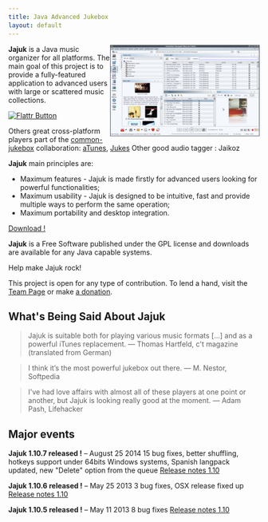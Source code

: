 ```yaml
---
title: Java Advanced Jukebox
layout: default
---
```


<img src="/images/jajuk_screenshot.png" style="width:300px; float:right" title="Jajuk screenshot" alt="Jajuk_screenshot"/>

**Jajuk** is a Java music organizer for all platforms. The main goal of this project is to provide a fully-featured application to advanced users with large or scattered music collections.

[![Flattr Button](http://api.flattr.com/button/button-static-50x60.png "Flattr This!")](http://flattr.com/thing/88017/Jajuk-advanced-jukebox "Flattr donation to Jajuk project")

Others great cross-platform players part of the [common-jukebox](http://www.assembla.com/wiki/show/common-jukebox) collaboration: [aTunes](http://atunes.org/), [Jukes](http://melloware.com/products/jukes/index.html) Other good audio tagger : Jaikoz

**Jajuk** main principles are:

-    Maximum features - Jajuk is made firstly for advanced users looking for powerful functionalities;
-    Maximum usability - Jajuk is designed to be intuitive, fast and provide multiple ways to perform the same operation;
-    Maximum portability and desktop integration. 

<script type="text/javascript">
    google_ad_client = "ca-pub-8198721431533387";
    google_ad_slot = "7195218542";
    google_ad_width = 728;
    google_ad_height = 90;
</script>
<!-- jajuk-horiz -->
<script type="text/javascript"
src="//pagead2.googlesyndication.com/pagead/show_ads.js">
</script>

<p class="download">
<a href="download.html">Download !</a>
</p>

**Jajuk** is a Free Software published under the GPL license and downloads are available for any Java capable systems.

Help make Jajuk rock!

This project is open for any type of contribution. To lend a hand, visit the [Team Page](/jajuk_team.html) or make [a donation](/jajuk_team.html#donation). 


What's Being Said About Jajuk
-----------------------------

> Jajuk is suitable both for playing various music formats [...] and as a powerful iTunes replacement.
— Thomas Hartfeld, c't magazine (translated from German)

> I think it’s the most powerful jukebox out there.
— M. Nestor, Softpedia

>I've had love affairs with almost all of these players at one point or another, but Jajuk is looking really good at the moment.
— Adam Pash, Lifehacker

Major events
------------

**Jajuk 1.10.7 released !** – August 25 2014
    15 bug fixes, better shuffling, hotkeys support under 64bits Windows systems, Spanish langpack updated, new "Delete" option from the queue 
    [Release notes 1.10](/release_notes_1.10.html)

**Jajuk 1.10.6 released !** – May 25 2013
    3 bug fixes, OSX release fixed up 
    [Release notes 1.10](/release_notes_1.10.html)

**Jajuk 1.10.5 released !** – May 11 2013
    8 bug fixes 
    [Release notes 1.10](/release_notes_1.10.html) 

